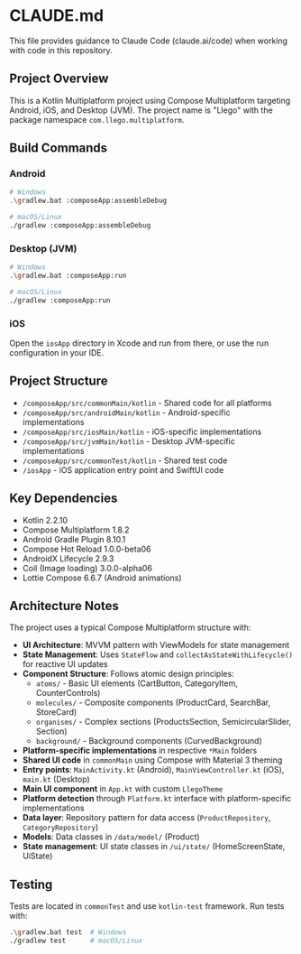 # CLAUDE.md

This file provides guidance to Claude Code (claude.ai/code) when working with code in this repository.

## Project Overview

This is a Kotlin Multiplatform project using Compose Multiplatform targeting Android, iOS, and Desktop (JVM). The project name is "Llego" with the package namespace `com.llego.multiplatform`.

## Build Commands

### Android
```bash
# Windows
.\gradlew.bat :composeApp:assembleDebug

# macOS/Linux  
./gradlew :composeApp:assembleDebug
```

### Desktop (JVM)
```bash
# Windows
.\gradlew.bat :composeApp:run

# macOS/Linux
./gradlew :composeApp:run
```

### iOS
Open the `iosApp` directory in Xcode and run from there, or use the run configuration in your IDE.

## Project Structure

- `/composeApp/src/commonMain/kotlin` - Shared code for all platforms
- `/composeApp/src/androidMain/kotlin` - Android-specific implementations
- `/composeApp/src/iosMain/kotlin` - iOS-specific implementations  
- `/composeApp/src/jvmMain/kotlin` - Desktop JVM-specific implementations
- `/composeApp/src/commonTest/kotlin` - Shared test code
- `/iosApp` - iOS application entry point and SwiftUI code

## Key Dependencies

- Kotlin 2.2.10
- Compose Multiplatform 1.8.2
- Android Gradle Plugin 8.10.1
- Compose Hot Reload 1.0.0-beta06
- AndroidX Lifecycle 2.9.3
- Coil (Image loading) 3.0.0-alpha06
- Lottie Compose 6.6.7 (Android animations)

## Architecture Notes

The project uses a typical Compose Multiplatform structure with:
- **UI Architecture**: MVVM pattern with ViewModels for state management
- **State Management**: Uses `StateFlow` and `collectAsStateWithLifecycle()` for reactive UI updates
- **Component Structure**: Follows atomic design principles:
  - `atoms/` - Basic UI elements (CartButton, CategoryItem, CounterControls)
  - `molecules/` - Composite components (ProductCard, SearchBar, StoreCard)  
  - `organisms/` - Complex sections (ProductsSection, SemicircularSlider, Section)
  - `background/` - Background components (CurvedBackground)
- **Platform-specific implementations** in respective `*Main` folders
- **Shared UI code** in `commonMain` using Compose with Material 3 theming
- **Entry points**: `MainActivity.kt` (Android), `MainViewController.kt` (iOS), `main.kt` (Desktop)
- **Main UI component** in `App.kt` with custom `LlegoTheme`
- **Platform detection** through `Platform.kt` interface with platform-specific implementations
- **Data layer**: Repository pattern for data access (`ProductRepository`, `CategoryRepository`)
- **Models**: Data classes in `/data/model/` (Product)
- **State management**: UI state classes in `/ui/state/` (HomeScreenState, UiState)

## Testing

Tests are located in `commonTest` and use `kotlin-test` framework. Run tests with:
```bash
.\gradlew.bat test  # Windows
./gradlew test      # macOS/Linux
```